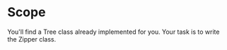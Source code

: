 # Scope

You'll find a Tree class already implemented for you. Your task is to write the Zipper class.
